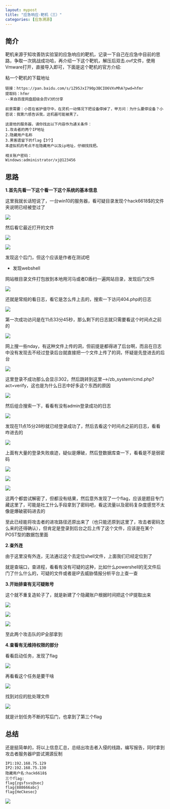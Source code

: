```yaml
---
layout: mypost
title: "应急响应-靶机（三）"
categories: [应急溯源]
---
```


## 简介

靶机来源于知攻善防实验室的应急响应的靶机，记录一下自己在应急中目前的思路，争取一次挑战成功哈，再介绍一下这个靶机，解压后双击.ovf文件，使用Vmware打开，直接导入即可，下面是这个靶机的官方介绍:

粘一个靶机的下载地址

```
链接：https://pan.baidu.com/s/1Z95JxI790p3BCIO6VXvMhA?pwd=hfmr 
提取码：hfmr 
--来自百度网盘超级会员V3的分享
```

```
前景需要：小苕在省护值守中，在灵机一动情况下把设备停掉了，甲方问：为什么要停设备？小苕说：我第六感告诉我，这机器可能被黑了。

这是他的服务器，请你找出以下内容作为通关条件：
1.攻击者的两个IP地址
2.隐藏用户名称
3.黑客遗留下的flag【3个】
本虚拟机的考点不在隐藏用户以及ip地址，仔细找找把。

相关账户密码：
Windows:administrator/xj@123456
```

## 思路

**1.首先先看一下这个看一下这个系统的基本信息**

这里我就长话短说了，一台win10的服务器，看可疑目录发现个hack6618$的文件夹说明已经被登过了

![](image-72-1024x606.png)

然后看它最近打开的文件

![](image-74-1024x606.png)

![](image-73-1024x606.png)

发现这个后门，但这个应该是作者在测试吧

- 发现webshell

网站根目录文件打包放到本地用河马或者D盾扫一遍网站目录，发现后门文件

![](image-75-1024x544.png)

还就是常规的看日志，看它是怎么传上去的，搜索一下访问404.php的日志

![](image-76-1024x570.png)

第一次成功访问是在11点33分45秒，那么剩下的日志就只需要看这个时间点之前的

![](image-77-1024x569.png)

网上搜一些nday，有这种文件上传的洞，但前提是都得进了后台啊，而且在日志中没有发现去不经过登录后台就直接把一个文件上传了的洞，怀疑是先登进去的后台

![](image-78-1024x599.png)

这里登录不成功那么会显示302，然后跳转到这里-->/zb\_system/cmd.php?act=verify，这也是为什么日志中好多这个东西的原因

![](image-79-1024x321.png)

然后组合搜索一下，看看有没有admin登录成功的日志

![](image-80-1024x200.png)

发现在11点15分28秒就已经登录成功了，然后去看这个时间点之前的日志，看看咋进去的

![](image-81-1024x623.png)

上面有大量的登录失败痕迹，疑似是爆破，然后登数据库查一下，看看是不是弱密码

![](image-82-1024x601.png)

![](image-87.png)

![](image-88.png)

这两个都尝试解密了，但都没有结果，然后意外发现了一个flag，应该是题目专门藏这里了，可能是社工什么手段拿到了密码吧，看这流量以及密码复杂度感觉不太像是爆破密码进去的

至此已经能将攻击者的进攻路径还原出来了（也只能还原到这里了，攻击者密码怎么来的还得确认），但肯定是登录到后台之后上传了这个文件，应该是在某个POST型的数据包里面

**2.查外连**

由于这里没有外连，无法通过这个去定位shell文件，上面我们已经定位到了

就是查端口，查进程，看看有没有可疑的这种，比如什么powershell的无文件后门了什么什么的，可疑的文件或者是IP去威胁情报分析平台上查一查

**3.开始排查有无可疑账号**

这个就不重复造轮子了，就是新建了个隐藏账户根据时间把这个IP提取出来

![](fc84274a8fb3e07e6f7e2a0a38c9f12-1024x560.png)

![](56ed5b49d8abb12e78e1bcd25de4c0b-1024x606.png)

![](b1a2c697dc8fcc9a6b029c1625caa88-1024x606.png)

至此两个攻击队的IP全部拿到

**4.查看有无维持权限的部分**

看看启动任务，发现了flag

![](image-83-1024x606.png)

再看看这个任务是要干啥

![](image-84-1024x606.png)

找到对应的批处理文件

![](image-85-1024x606.png)

就是计划任务不断的写后门，也拿到了第三个flag

## 总结

还是挺简单的，将以上信息汇总，总结出攻击者入侵的线路，编写报告，同时拿到攻击者服务器IP尝试溯源反制

```
IP1:192.168.75.129
IP2:192.168.75.130
隐藏用户名:hack6618$
三个flag:
flag{zgsfsvs@sec}
flag{888666abc}
flag{HeCkesec}
```

![](image-86-1024x676.png)